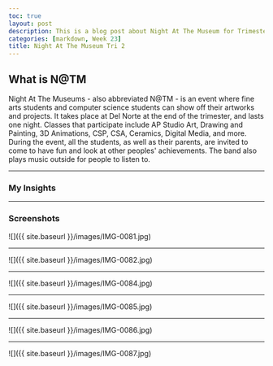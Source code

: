 ```yaml
---
toc: true
layout: post
description: This is a blog post about Night At The Museum for Trimester 2
categories: [markdown, Week 23]
title: Night At The Museum Tri 2
---
```

## What is N@TM
Night At The Museums - also abbreviated N@TM - is an event where fine arts students and computer science students can show off their artworks and projects. It takes place at Del Norte at the end of the trimester, and lasts one night. Classes that participate include AP Studio Art, Drawing and Painting, 3D Animations, CSP, CSA, Ceramics, Digital Media, and more. During the event, all the students, as well as their parents, are invited to come to have fun and look at other peoples' achievements. The band also plays music outside for people to listen to.

---

### My Insights


---

### Screenshots
![]({{ site.baseurl }}/images/IMG-0081.jpg)

---

![]({{ site.baseurl }}/images/IMG-0082.jpg)

---

![]({{ site.baseurl }}/images/IMG-0084.jpg)

---

![]({{ site.baseurl }}/images/IMG-0085.jpg)

---

![]({{ site.baseurl }}/images/IMG-0086.jpg)

---

![]({{ site.baseurl }}/images/IMG-0087.jpg)